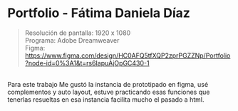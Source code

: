 # Portfolio - Fátima Daniela Díaz
> Resolución de pantalla: 1920 x 1080
> <br/>
> Programa: Adobe Dreamweaver
> <br/>
> Figma: https://www.figma.com/design/HC0AFQ5tfXQP2zprPGZZNp/Portfolio?node-id=0%3A1&t=rs6IapuAjOpGC430-1
<br/>
Para este trabajo  Me gustó la instancia de prototipado en figma, usé complementos y auto layout, estuve practicando esas funciones que tenerlas resueltas en esa instancia facilita mucho el pasado a html.
